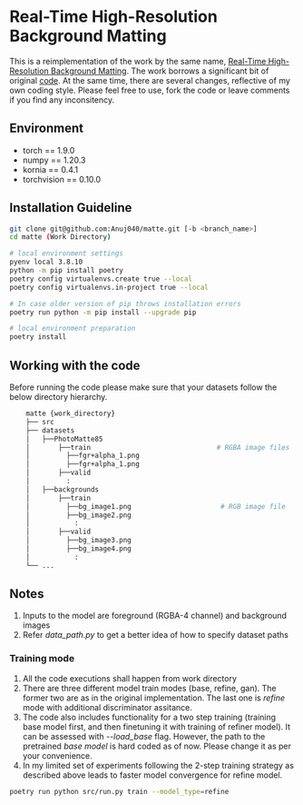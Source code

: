 # Real-Time High-Resolution Background Matting
This is a reimplementation of the work by the same name, [Real-Time High-Resolution Background Matting](https://arxiv.org/abs/2012.07810). The work borrows a significant bit of original [code](https://github.com/PeterL1n/BackgroundMattingV2).
At the same time, there are several changes, reflective of my own coding style.
Please feel free to use, fork the code or leave comments if you find any inconsitency.

## Environment
* torch == 1.9.0
* numpy == 1.20.3
* kornia == 0.4.1
* torchvision == 0.10.0

## Installation Guideline

```sh
git clone git@github.com:Anuj040/matte.git [-b <branch_name>]
cd matte (Work Directory)

# local environment settings
pyenv local 3.8.10                                 
python -m pip install poetry
poetry config virtualenvs.create true --local
poetry config virtualenvs.in-project true --local

# In case older version of pip throws installation errors
poetry run python -m pip install --upgrade pip 

# local environment preparation
poetry install

```
## Working with the code
Before running the code please make sure that your datasets follow the below directory hierarchy.

```sh
    matte {work_directory}
    ├── src
    ├── datasets                  
    │   ├──PhotoMatte85                                   
    │       ├──train                               # RGBA image files 
    │         ├──fgr+alpha_1.png
    │         ├──fgr+alpha_1.png
    │       ├──valid
    │         :
    │   ├──backgrounds
    │       ├──train                               
    │         ├──bg_image1.png                      # RGB image file
    │         ├──bg_image2.png
    │           :  
    │       ├──valid                                
    │         ├──bg_image3.png
    │         ├──bg_image4.png
    │           :      
    └── ...
```
## Notes
1. Inputs to the model are foreground (RGBA-4 channel) and background images
2. Refer _data_path.py_ to get a better idea of how to specify dataset paths 

### Training mode
1. All the code executions shall happen from work directory
2. There are three different model train modes (base, refine, gan). The former two are as in the original implementation. The last one is _refine_ mode with additional discriminator assitance.
3. The code also includes functionality for a two step training (training base model first, and then finetuning it with training of refiner model). It can be assessed with _--load_base_ flag. 
However, the path to the pretrained _base model_ is hard coded as of now. Please change it as per your convenience.
4. In my limited set of experiments following the 2-step training strategy as described above leads to faster model convergence for refine model.

  ```sh
  poetry run python src/run.py train --model_type=refine
  ```
